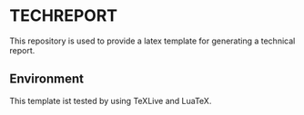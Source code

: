 # TECHREPORT

This repository is used to provide a latex template for generating a technical report.

## Environment

This template ist tested by using TeXLive and LuaTeX.
